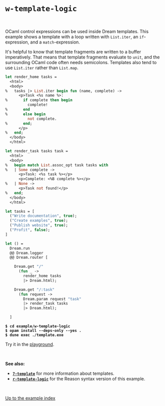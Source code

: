 # `w-template-logic`

<br>

OCaml control expressions can be used inside Dream templates.  This example
shows a template with a loop written with `List.iter`, an `if`-expression, and
a `match`-expression.

It's helpful to know that template fragments are written to a buffer
imperatively. That means that template fragments evaluate to `unit`, and the
surrounding OCaml code often needs semicolons. Templates also tend to use
`List.iter` rather than `List.map`.

```ocaml
let render_home tasks =
  <html>
  <body>
%   tasks |> List.iter begin fun (name, complete) ->
      <p>Task <%s name %>:
%       if complete then begin
          complete!
%       end
%       else begin
          not complete.
%       end;
      </p>
%   end;
  </body>
  </html>

let render_task tasks task =
  <html>
  <body>
%   begin match List.assoc_opt task tasks with
%   | Some complete ->
      <p>Task: <%s task %></p>
      <p>Complete: <%B complete %></p>
%   | None ->
      <p>Task not found!</p>
%   end;
  </body>
  </html>

let tasks = [
  ("Write documentation", true);
  ("Create examples", true);
  ("Publish website", true);
  ("Profit", false);
]

let () =
  Dream.run
  @@ Dream.logger
  @@ Dream.router [

    Dream.get "/"
      (fun _ ->
        render_home tasks
        |> Dream.html);

    Dream.get "/:task"
      (fun request ->
        Dream.param request "task"
        |> render_task tasks
        |> Dream.html);

  ]
```

<pre><code><b>$ cd example/w-template-logic</b>
<b>$ opam install --deps-only --yes .</b>
<b>$ dune exec ./template.exe</b></code></pre>

Try it in the [playground](http://dream.as/w-template-logic).

<br>

**See also:**

- [**`7-template`**](../7-template#files) for more information about templates.
- [**`r-template-logic`**](../r-template-logic#files) for the Reason syntax
  version of this example.

<br>

[Up to the example index](../#examples)
